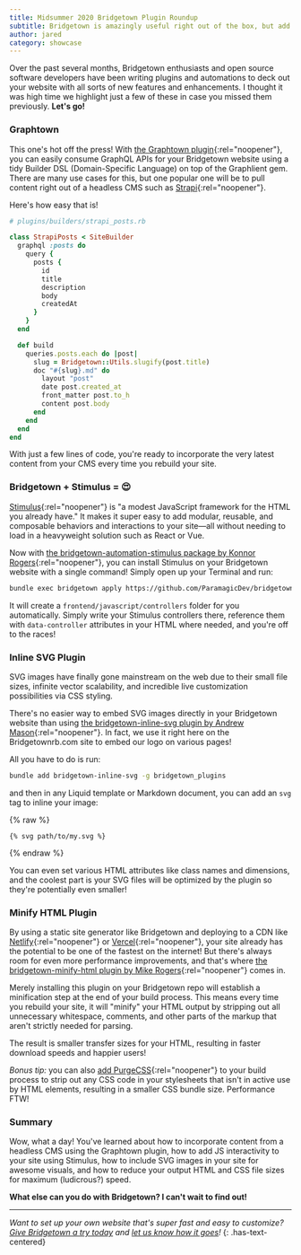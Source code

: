 ```yaml
---
title: Midsummer 2020 Bridgetown Plugin Roundup
subtitle: Bridgetown is amazingly useful right out of the box, but add a few plugins and an automation or two, and it sizzles!
author: jared
category: showcase
---
```


Over the past several months, Bridgetown enthusiasts and open source software developers have been writing plugins and automations to deck out your website with all sorts of new features and enhancements. I thought it was high time we highlight just a few of these in case you missed them previously. **Let's go!**

### Graphtown

This one's hot off the press! With [the Graphtown plugin](https://github.com/whitefusionhq/graphtown){:rel="noopener"}, you can easily consume GraphQL APIs for your Bridgetown website using a tidy Builder DSL (Domain-Specific Language) on top of the Graphlient gem. There are many use cases for this, but one popular one will be to pull content right out of a headless CMS such as [Strapi](https://strapi.io/){:rel="noopener"}.

Here's how easy that is!

```ruby
# plugins/builders/strapi_posts.rb

class StrapiPosts < SiteBuilder
  graphql :posts do
    query {
      posts {
        id
        title
        description
        body
        createdAt
      }
    }
  end

  def build
    queries.posts.each do |post|
      slug = Bridgetown::Utils.slugify(post.title)
      doc "#{slug}.md" do
        layout "post"
        date post.created_at
        front_matter post.to_h
        content post.body
      end
    end
  end
end
```

With just a few lines of code, you're ready to incorporate the very latest content from your CMS every time you rebuild your site.

### Bridgetown + Stimulus = 😍

[Stimulus](https://stimulusjs.org/){:rel="noopener"} is "a modest JavaScript framework for the HTML you already have." It makes it super easy to add modular, reusable, and composable behaviors and interactions to your site—all without needing to load in a heavyweight solution such as React or Vue.

Now with [the bridgetown-automation-stimulus package by Konnor Rogers](https://github.com/ParamagicDev/bridgetown-automation-stimulus){:rel="noopener"}, you can install Stimulus on your Bridgetown website with a single command! Simply open up your Terminal and run:

```sh
bundle exec bridgetown apply https://github.com/ParamagicDev/bridgetown-automation-stimulus
```

It will create a `frontend/javascript/controllers` folder for you automatically. Simply write your Stimulus controllers there, reference them with `data-controller` attributes in your HTML where needed, and you're off to the races!

### Inline SVG Plugin

SVG images have finally gone mainstream on the web due to their small file sizes, infinite vector scalability, and incredible live customization possibilities via CSS styling.

There's no easier way to embed SVG images directly in your Bridgetown website than using [the bridgetown-inline-svg plugin by Andrew Mason](https://github.com/andrewmcodes/bridgetown-inline-svg){:rel="noopener"}. In fact, we use it right here on the Bridgetownrb.com site to embed our logo on various pages!

All you have to do is run:

```sh
bundle add bridgetown-inline-svg -g bridgetown_plugins
```

and then in any Liquid template or Markdown document, you can add an `svg` tag to inline your image:

{% raw %}
```liquid
{% svg path/to/my.svg %}
```
{% endraw %}

You can even set various HTML attributes like class names and dimensions, and the coolest part is your SVG files will be optimized by the plugin so they're potentially even smaller!

### Minify HTML Plugin

By using a static site generator like Bridgetown and deploying to a CDN like [Netlify](https://netlify.com){:rel="noopener"} or [Vercel](http://vercel.com){:rel="noopener"}, your site already has the potential to be one of the fastest on the internet! But there's always room for even more performance improvements, and that's where [the bridgetown-minify-html plugin by Mike Rogers](https://github.com/MikeRogers0/bridgetown-minify-html){:rel="noopener"} comes in.

Merely installing this plugin on your Bridgetown repo will establish a minification step at the end of your build process. This means every time you rebuild your site, it will "minify" your HTML output by stripping out all unnecessary whitespace, comments, and other parts of the markup that aren't strictly needed for parsing.

The result is smaller transfer sizes for your HTML, resulting in faster download speeds and happier users!

_Bonus tip:_ you can also [add PurgeCSS](https://github.com/bridgetownrb/automations#purgecss-post-build-hook){:rel="noopener"} to your build process to strip out any CSS code in your stylesheets that isn't in active use by HTML elements, resulting in a smaller CSS bundle size. Performance FTW!

### Summary

Wow, what a day! You've learned about how to incorporate content from a headless CMS using the Graphtown plugin, how to add JS interactivity to your site using Stimulus, how to include SVG images in your site for awesome visuals, and how to reduce your output HTML and CSS file sizes for maximum (ludicrous?) speed.

**What else can you do with Bridgetown? I can't wait to find out!**

----

_Want to set up your own website that's super fast and easy to customize? [Give Bridgetown a try today](/docs) and [let us know how it goes](/community)!_
{: .has-text-centered}
